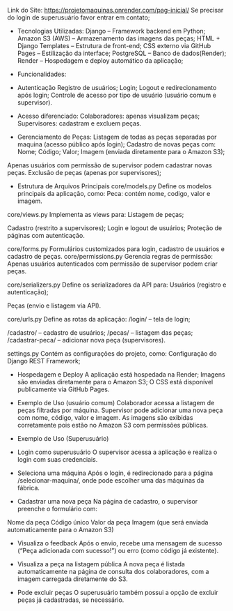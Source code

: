 Link do Site: https://projetomaquinas.onrender.com/pag-inicial/
Se precisar do login de superusuário favor entrar em contato;

* Tecnologias Utilizadas:
Django – Framework backend em Python;
Amazon S3 (AWS) – Armazenamento das imagens das peças;
HTML + Django Templates – Estrutura de front-end;
CSS externo via GitHub Pages – Estilização da interface;
PostgreSQL – Banco de dados(Render);
Render – Hospedagem e deploy automático da aplicação;

* Funcionalidades:
* Autenticação
Registro de usuários;
Login;
Logout e redirecionamento após login;
Controle de acesso por tipo de usuário (usuário comum e supervisor).

* Acesso diferenciado:
Colaboradores: apenas visualizam peças;
Supervisores: cadastram e excluem peças.

* Gerenciamento de Peças:
Listagem de todas as peças separadas por maquina (acesso público após login);
Cadastro de novas peças com:
  Nome;
  Código;
  Valor;
  Imagem (enviada diretamente para o Amazon S3);

Apenas usuários com permissão de supervisor podem cadastrar novas peças.
Exclusão de peças (apenas por supervisores);

* Estrutura de Arquivos Principais
core/models.py
Define os modelos principais da aplicação, como:
Peca: contém nome, codigo, valor e imagem.

core/views.py
Implementa as views para:
Listagem de peças;

Cadastro (restrito a supervisores);
Login e logout de usuários;
Proteção de páginas com autenticação.

core/forms.py
Formulários customizados para login, cadastro de usuários e cadastro de peças.
core/permissions.py
Gerencia regras de permissão:
Apenas usuários autenticados com permissão de supervisor podem criar peças.

core/serializers.py
Define os serializadores da API para:
Usuários (registro e autenticação);

Peças (envio e listagem via API).

core/urls.py
Define as rotas da aplicação:
/login/ – tela de login;


/cadastro/ – cadastro de usuários;
/pecas/ – listagem das peças;
/cadastrar-peca/ – adicionar nova peça (supervisores).

settings.py
Contém as configurações do projeto, como:
Configuração do Django REST Framework;

* Hospedagem e Deploy
A aplicação está hospedada na Render;
Imagens são enviadas diretamente para o Amazon S3;
O CSS está disponível publicamente via GitHub Pages.

* Exemplo de Uso (usuário comum)
Colaborador acessa a listagem de peças filtradas por máquina.
Supervisor pode adicionar uma nova peça com nome, código, valor e imagem.
As imagens são exibidas corretamente pois estão no Amazon S3 com permissões públicas.

* Exemplo de Uso (Superusuário)
* Login como superusuário
 O supervisor acessa a aplicação e realiza o login com suas credenciais.
* Seleciona uma máquina
 Após o login, é redirecionado para a página /selecionar-maquina/, onde pode escolher uma das máquinas da fábrica.
* Cadastrar uma nova peça
 Na página de cadastro, o supervisor preenche o formulário com:

Nome da peça
Código único
Valor da peça
Imagem (que será enviada automaticamente para o Amazon S3)

* Visualiza o feedback
 Após o envio, recebe uma mensagem de sucesso (“Peça adicionada com sucesso!”) ou erro (como código já existente).

* Visualiza a peça na listagem pública
 A nova peça é listada automaticamente na página de consulta dos colaboradores, com a imagem carregada diretamente do S3.


* Pode excluir peças
 O superusuário também possui a opção de excluir peças já cadastradas, se necessário.

